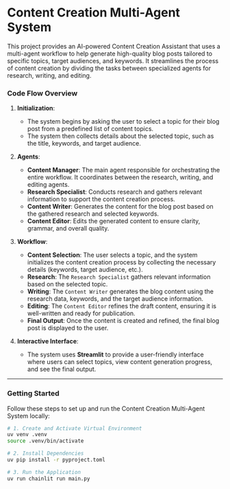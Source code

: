 # Content Creation Multi-Agent System

This project provides an AI-powered Content Creation Assistant that uses a multi-agent workflow to help generate high-quality blog posts tailored to specific topics, target audiences, and keywords. It streamlines the process of content creation by dividing the tasks between specialized agents for research, writing, and editing.

### Code Flow Overview

1. **Initialization**:
   - The system begins by asking the user to select a topic for their blog post from a predefined list of content topics.
   - The system then collects details about the selected topic, such as the title, keywords, and target audience.

2. **Agents**:
   - **Content Manager**: The main agent responsible for orchestrating the entire workflow. It coordinates between the research, writing, and editing agents.
   - **Research Specialist**: Conducts research and gathers relevant information to support the content creation process.
   - **Content Writer**: Generates the content for the blog post based on the gathered research and selected keywords.
   - **Content Editor**: Edits the generated content to ensure clarity, grammar, and overall quality.

3. **Workflow**:
   - **Content Selection**: The user selects a topic, and the system initializes the content creation process by collecting the necessary details (keywords, target audience, etc.).
   - **Research**: The `Research Specialist` gathers relevant information based on the selected topic.
   - **Writing**: The `Content Writer` generates the blog content using the research data, keywords, and the target audience information.
   - **Editing**: The `Content Editor` refines the draft content, ensuring it is well-written and ready for publication.
   - **Final Output**: Once the content is created and refined, the final blog post is displayed to the user.

4. **Interactive Interface**:
   - The system uses **Streamlit** to provide a user-friendly interface where users can select topics, view content generation progress, and see the final output.

---

### Getting Started

Follow these steps to set up and run the Content Creation Multi-Agent System locally:

```bash
# 1. Create and Activate Virtual Environment
uv venv .venv
source .venv/bin/activate

# 2. Install Dependencies
uv pip install -r pyproject.toml

# 3. Run the Application
uv run chainlit run main.py
